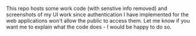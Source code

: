This repo hosts some work code (with senstive info removed) and screenshots of my UI work since authentication I have implemented for the web applications won't allow the public to access them. Let me know if you want me to explain what the code does - I would be happy to do so.

